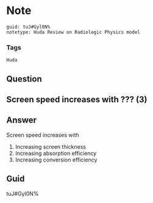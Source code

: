 # Note
```
guid: tuJ#Gyl0N%
notetype: Huda Review on Radiologic Physics model
```

### Tags
```
Huda
```

## Question
<h2>Screen speed increases with ??? (3)</h2>

## Answer
<section>
<p>Screen speed increases with</p><p></p><ol><li>Increasing screen thickness</li><li>Increasing absorption efficiency</li><li>Increasing conversion efficiency</li></ol><p></p>

</section>

## Guid
tuJ#Gyl0N%

